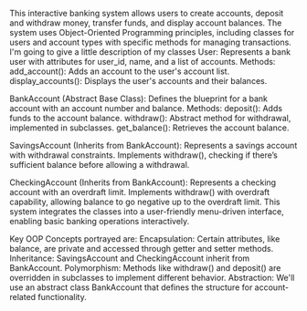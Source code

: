 This interactive banking system allows users to create accounts, deposit and withdraw money, transfer funds, and display account balances. The system uses Object-Oriented Programming principles, including classes for users and account types with specific methods for managing transactions.
I'm going to give a little description of my classes
User:
Represents a bank user with attributes for user_id, name, and a list of accounts.
Methods:
add_account(): Adds an account to the user's account list.
display_accounts(): Displays the user's accounts and their balances.

BankAccount (Abstract Base Class):
Defines the blueprint for a bank account with an account number and balance.
Methods:
deposit(): Adds funds to the account balance.
withdraw(): Abstract method for withdrawal, implemented in subclasses.
get_balance(): Retrieves the account balance.

SavingsAccount (Inherits from BankAccount):
Represents a savings account with withdrawal constraints.
Implements withdraw(), checking if there’s sufficient balance before allowing a withdrawal.

CheckingAccount (Inherits from BankAccount):
Represents a checking account with an overdraft limit.
Implements withdraw() with overdraft capability, allowing balance to go negative up to the overdraft limit.
This system integrates the classes into a user-friendly menu-driven interface, enabling basic banking operations interactively.

Key OOP Concepts portrayed are:
Encapsulation: Certain attributes, like balance, are private and accessed through getter and setter methods.
Inheritance: SavingsAccount and CheckingAccount inherit from BankAccount.
Polymorphism: Methods like withdraw() and deposit() are overridden in subclasses to implement different behavior.
Abstraction: We'll use an abstract class BankAccount that defines the structure for account-related functionality.






